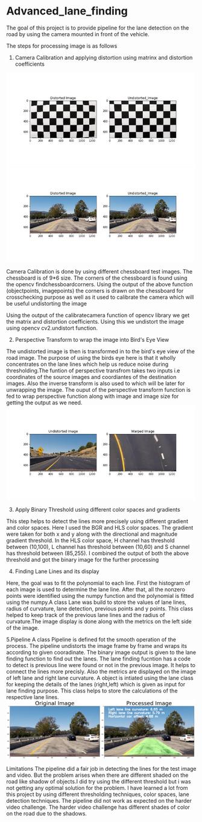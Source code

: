 # Advanced_lane_finding

The goal of this project is to provide pipeline for the lane detection on the road by using the camera mounted in front of the vehicle.

The steps for processing image is as follows

1. Camera Calibration and applying distortion using matrinx and distortion coefficients
 
 <img src="./camera_cal_output/cal_output1.jpg" alt="Camera Calibration ChessBoard" width="500"/>
 
 <img src="./camera_cal_output/test_image_output1.jpg" alt="Camera Calibration Test Image" width="500"/>
 
  Camera Calibration is done by using different chessboard test images. The chessboard is of 9*6 size. The corners of the chessboard is found using the opencv findchessboardcorners. 
  Using the output of the above function (objectpoints, imagepoints) the corners is drawn on the chessboard for crosschecking purpose as well as it used to calibrate the camera which will be useful undistorting the image
  
  Using the output of the calibratecamera function of opencv library we get the matrix and distortion coefficients. Using this we undistort the image using opencv cv2.undistort function. 
  
  
2. Perspective Transform to wrap the image into Bird's Eye View
  
  The undistorted image is then is transformed in to the bird's eye view of the road image. The purpose of using the birds eye here is that it wholly concentrates on the lane lines which help us reduce noise during thresholding.The funtion of perspective transfrom takes two inputs i.e coordinates of the source images and coordiantes of the destination images. Also the inverse transform is also used to which will be later for unwrapping the image. The ouput of the perspective transform function is fed to wrap perspective function along with image and image size for getting the output as we need.
  <img src="./outputs/wrap_output2.jpg" alt="Camera Calibration Test Image" width="500"/>
  
3. Apply Binary Threshold using different color spaces and gradients
  
  This step helps to detect the lines more precisely using different gradient and color spaces.
  Here I used the BGR and HLS color spaces. The gradient were taken for both x and y along with the directional and magnitude gradient threshold. In the HLS color space, H channel has threshold between (10,100), L channel has threshold between (10,60) and S channel has threshold between (85,255). I combined the output of both the above threshold and got the binary image for the further processing
  
4. Finding Lane Lines and its display
  
  Here, the goal was to fit the polynomial to each line. First the histogram of each image is used to determine the lane line.
  After that, all the nonzero points were identified using the numpy function and the polynomial is fitted using the numpy.A class Lane was build to store the values of lane lines, radius of curvature, lane detection, previous points and y points. This class helped to keep track of the previous lane lines and the radius of curvature.The image display is done along with the metrics on the left side of the image.
  
5.Pipeline
  A class Pipeline is defined fot the smooth operation of the process. The pipeline undistorts the image frame by frame and wraps its according to given cooradinate. The binary image output is given to the lane finding function to find out the lanes. The lane finding fucntion has a code to detect is previous line were found or not in the previous image. It helps to connect the lines more precisly. Also the metrics are displayed on the image of left lane and right lane curvature. A object is intiated using the lane class for keeping the details of the lanes (right,left) which is given as input for lane finding purpose. This class helps to store the calculations of the respective lane lines.
<img src="./outputs/download.png" alt="Camera Calibration Test Image" width="500"/>
  

Limitations
  The pipeline did a fair job in detecting the lines for the test image and video. But the problem arises when there are different shaded on the road like shadow of objects.I did try using the different threshold but i was not getting any optimal solution for the problem. I have learned a lot from this project by using different thresholding techniques, color spaces, lane detection techniques. The pipeline did not work as expected on the harder video challenge. The harder video challenge has different shades of color on the road due to the shadows.
  
  
  

